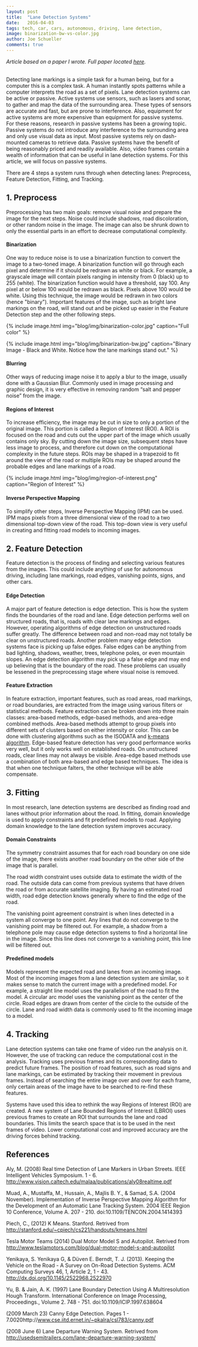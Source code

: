 ```yaml
---
layout: post
title:  "Lane Detection Systems"
date:   2016-04-03
tags: tech, car, cars, autonomous, driving, lane detection,
image: binarization-bw-vs-color.jpg
author: Joe Schueller
comments: true
---
```

*Article based on a paper I wrote. Full paper located [here]({{site.baseurl}}/assets/SchuellerJo_An_Analysis_Of_On_Road_Lane_Detection_Systems.pdf).*
<br><br>

Detecting lane markings is a simple task for a human being, but for a computer this is a complex task. A human instantly spots patterns while a computer interprets the road as a set of pixels. Lane detection systems can be active or passive. Active systems use sensors, such as lasers and sonar, to gather and map the data of the surrounding area. These types of sensors are accurate and fast, but are prone to interference. Also, equipment for active systems are more expensive than equipment for passive systems. For these reasons, research in passive systems has been a growing topic. Passive systems do not introduce any interference to the surrounding area and only use visual data as input. Most passive systems rely on dash-mounted cameras to retrieve data. Passive systems have the benefit of being reasonably priced and readily available. Also, video frames contain a wealth of information that can be useful in lane detection systems. For this article, we will focus on passive systems.

There are 4 steps a system runs through when detecting lanes: Preprocess, Feature Detection, Fitting, and Tracking.

## 1. Preprocess ##
Preprocessing has two main goals: remove visual noise and prepare the image for the next steps. Noise could include shadows, road discoloration, or other random noise in the image. The image can also be shrunk down to only the essential parts in an effort to decrease computational complexity.  

#### Binarization ####
One way to reduce noise is to use a binarization function to convert the image to a two-toned image. A binarization function will go through each pixel and determine if it should be redrawn as white or black. For example, a grayscale image will contain pixels ranging in intensity from 0 (black) up to 255 (white). The binarization function would have a threshold, say 100. Any pixel at or below 100 would be redrawn as black. Pixels above 100 would be white. Using this technique, the image would be redrawn in two colors (hence "binary"). Important features of the image, such as bright lane markings on the road, will stand out and be picked up easier in the Feature Detection step and the other following steps.

{% include image.html img="blog/img/binarization-color.jpg" caption="Full color" %}

{% include image.html img="blog/img/binarization-bw.jpg" caption="Binary Image - Black and White. Notice how the lane markings stand out." %}

#### Blurring ####
Other ways of reducing image noise it to apply a blur to the image, usually done with a Gaussian Blur. Commonly used in image processing and graphic design, it is very effective in removing random “salt and pepper noise” from the image.

#### Regions of Interest ####
To increase efficiency, the image may be cut in size to only a portion of the original image. This portion is called a Region of Interest (ROI). A ROI is focused on the road and cuts out the upper part of the image which usually contains only sky. By cutting down the image size, subsequent steps have less image to process, and therefore cut down on the computational complexity in the future steps. ROIs may be shaped in a trapezoid to fit around the view of the road or multiple ROIs may be shaped around the probable edges and lane markings of a road.

{% include image.html img="blog/img/region-of-interest.png" caption="Region of Interest" %}

#### Inverse Perspective Mapping ####
To simplify other steps, Inverse Perspective Mapping (IPM) can be used. IPM maps pixels from a three dimensional view of the road to a two dimensional top-down view of the road. This top-down view is very useful in creating and fitting road models to incoming images.





## 2. Feature Detection ##
Feature detection is the process of finding and selecting various features from the images. This could include anything of use for autonomous driving, including lane markings, road edges, vanishing points, signs, and other cars.

#### Edge Detection ####
A major part of feature detection is edge detection. This is how the system finds the boundaries of the road and lane. Edge detection performs well on structured roads, that is, roads with clear lane markings and edges. However, operating algorithms of edge detection on unstructured roads suffer greatly. The difference between road and non-road may not totally be clear on unstructured roads. Another problem many edge detection systems face is picking up false edges. False edges can be anything from bad lighting, shadows, weather, trees, telephone poles, or even mountain slopes. An edge detection algorithm may pick up a false edge and may end up believing that is the boundary of the road. These problems can usually be lessened in the preprocessing stage where visual noise is removed.

#### Feature Extraction ####
In feature extraction, important features, such as road areas, road markings, or road boundaries, are extracted from the image using various filters or statistical methods. Feature extraction can be broken down into three main classes: area-based methods, edge-based methods, and area-edge combined methods. Area-based methods attempt to group pixels into different sets of clusters based on either intensity or color. This can be done with clustering algorithms such as the ISODATA and [k-means algorithm](https://en.wikipedia.org/wiki/K-means_clustering). Edge-based feature detection has very good performance works very well, but it only works well on established roads. On unstructured roads, clear lines may not always be visible. Area-edge based methods use a combination of both area-based and edge based techniques. The idea is that when one technique falters, the other technique will be able compensate.





## 3. Fitting ##
In most research, lane detection systems are described as finding road and lanes without prior information about the road. In fitting, domain knowledge is used to apply constraints and fit predefined models to road. Applying domain knowledge to the lane detection system improves accuracy.

#### Domain Constraints ####
The symmetry constraint assumes that for each road boundary on one side of the image, there exists another road boundary on the other side of the image that is parallel.

The road width constraint uses outside data to estimate the width of the road. The outside data can come from previous systems that have driven the road or from accurate satellite imaging. By having an estimated road width, road edge detection knows generally where to find the edge of the road.

The vanishing point agreement constraint is when lines detected in a system all converge to one point. Any lines that do not converge to the vanishing point may be filtered out. For example, a shadow from a telephone pole may cause edge detection systems to find a horizontal line in the image. Since this line does not converge to a vanishing point, this line will be filtered out.

#### Predefined models ####
Models represent the expected road and lanes from an incoming image. Most of the incoming images from a lane detection system are similar, so it makes sense to match the current image with a predefined model. For example, a straight line model uses the parallelism of the road to fit the model. A circular arc model uses the vanishing point as the center of the circle. Road edges are drawn from center of the circle to the outside of the circle. Lane and road width data is commonly used to fit the incoming image to a model.





## 4. Tracking ##

Lane detection systems can take one frame of video run the analysis on it. However, the use of tracking can reduce the computational cost in the analysis. Tracking uses previous frames and its corresponding data to predict future frames. The position of road features, such as road signs and lane markings, can be estimated by tracking their movement in previous frames. Instead of searching the entire image over and over for each frame, only certain areas of the image have to be searched to re-find these features.

Systems have used this idea to rethink the way Regions of Interest (ROI) are created. A new system of Lane Bounded Regions of Interest (LBROI) uses previous frames to create an ROI that surrounds the lane and road boundaries. This limits the search space that is to be used in the next frames of video. Lower computational cost and improved accuracy are the driving forces behind tracking.





## References ##

Aly, M. (2008) Real time Detection of Lane Markers in Urban Streets. IEEE Intelligent Vehicles Symposium. 1 - 6. http://www.vision.caltech.edu/malaa/publications/aly08realtime.pdf

Muad, A., Mustaffa, M., Hussain, A., Majlis B. Y., & Samad, S.A. (2004 November). Implementation of Inverse Perspective Mapping Algorithm for the Development of an Automatic Lane Tracking System. 2004 IEEE Region 10 Conference, Volume A. 207 - 210. doi:10.1109/TENCON.2004.1414393

Piech, C., (2012) K Means. Stanford. Retrived from http://stanford.edu/~cpiech/cs221/handouts/kmeans.html

Tesla Motor Teams (2014) Dual Motor Model S and Autopilot. Retrived from http://www.teslamotors.com/blog/dual-motor-model-s-and-autopilot

Yenikaya, S. Yenikaya G, & Düven E. Berndt, T. J. (2013). Keeping the Vehicle on the Road - A Survey on On-Road Detection Systems. ACM Computing Surveys 46, 1, Article 2, 1 - 43. http://dx.doi.org/10.1145/2522968.2522970  

Yu, B. & Jain, A. K. (1997) Lane Boundary Detection Using A Multiresolution Hough Transform. International Conference on Image Processing, Proceedings., Volume 2. 748 - 751. doi:10.1109/ICIP.1997.638604

(2009 March 23) Canny Edge Detection. Pages 1 - 7.0020http://www.cse.iitd.ernet.in/~pkalra/csl783/canny.pdf

(2008 June 6) Lane Departure Warning System. Retrived from  http://usedsemitrailers.com/lane-departure-warning-system/
